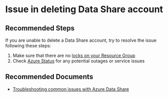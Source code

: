<properties
  pagetitle="Issue in deleting Data Share account"
  service="microsoft.datashare"
  resource="accounts"
  ms.author="jife"
  selfhelptype="Generic"
  supporttopicids="32675619"
  resourcetags=""
  productpesids="16762"
  cloudenvironments="public,fairfax,usnat,ussec,mooncake,blackforest"
  articleid="8252960e-852d-405d-a41f-7e8fb70b364a"
  ownershipid="AzureData_DataShare" />
# Issue in deleting Data Share account

## **Recommended Steps**

If you are unable to delete a Data Share account, try to resolve the issue following these steps:

   1. Make sure that there are no [locks on your Resource Group](https://docs.microsoft.com/azure/azure-resource-manager/resource-group-lock-resources)
   1. Check [Azure Status](https://status.azure.com/status) for any potential outages or service issues

## **Recommended Documents**

* [Troubleshooting common issues with Azure Data Share](https://docs.microsoft.com/azure/data-share/data-share-troubleshoot)
